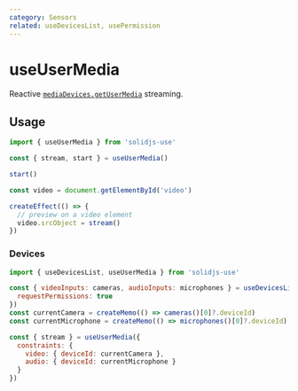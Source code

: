 ```yaml
---
category: Sensors
related: useDevicesList, usePermission
---
```


# useUserMedia

Reactive [`mediaDevices.getUserMedia`](https://developer.mozilla.org/en-US/docs/Web/API/MediaDevices/getUserMedia) streaming.

## Usage

```js
import { useUserMedia } from 'solidjs-use'

const { stream, start } = useUserMedia()

start()
```

```ts
const video = document.getElementById('video')

createEffect(() => {
  // preview on a video element
  video.srcObject = stream()
})
```

### Devices

```js
import { useDevicesList, useUserMedia } from 'solidjs-use'

const { videoInputs: cameras, audioInputs: microphones } = useDevicesList({
  requestPermissions: true
})
const currentCamera = createMemo(() => cameras()[0]?.deviceId)
const currentMicrophone = createMemo(() => microphones()[0]?.deviceId)

const { stream } = useUserMedia({
  constraints: {
    video: { deviceId: currentCamera },
    audio: { deviceId: currentMicrophone }
  }
})
```
